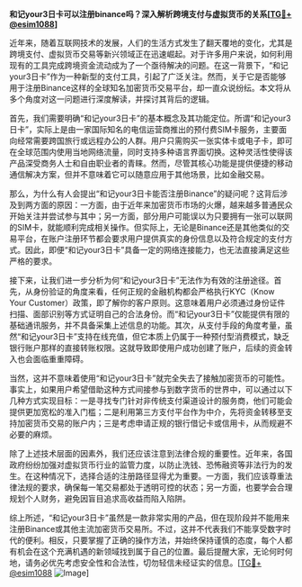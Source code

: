 **和记your3日卡可以注册binance吗？深入解析跨境支付与虚拟货币的关系[[TG💪+ @esim1088](https://t.me/s/esim1088)]**

近年来，随着互联网技术的发展，人们的生活方式发生了翻天覆地的变化，尤其是跨境支付、虚拟货币交易等新兴领域正在迅速崛起。对于许多用户来说，如何利用现有的工具完成跨境资金流动成为了一个亟待解决的问题。在这一背景下，“和记your3日卡”作为一种新型的支付工具，引起了广泛关注。然而，关于它是否能够用于注册Binance这样的全球知名加密货币交易平台，却一直众说纷纭。本文将从多个角度对这一问题进行深度解读，并探讨其背后的逻辑。

首先，我们需要明确“和记your3日卡”的基本概念及其功能定位。所谓“和记your3日卡”，实际上是由一家国际知名的电信运营商推出的预付费SIM卡服务，主要面向经常需要跨国旅行或远程办公的人群。用户只需购买一张实体卡或电子卡，即可在全球范围内使用当地网络流量，同时支持多种语言界面切换。这种灵活性使得该产品深受商务人士和自由职业者的青睐。然而，尽管其核心功能是提供便捷的移动通信解决方案，但并不意味着它可以随意应用于其他场景，比如金融交易。

那么，为什么有人会提出“和记your3日卡能否注册Binance”的疑问呢？这背后涉及到两方面的原因：一方面，由于近年来加密货币市场的火爆，越来越多普通民众开始关注并尝试参与其中；另一方面，部分用户可能误以为只要拥有一张可以联网的SIM卡，就能顺利完成相关操作。但实际上，无论是Binance还是其他类似的交易平台，在账户注册环节都会要求用户提供真实的身份信息以及符合规定的支付方式。因此，即便“和记your3日卡”具备一定的网络连接能力，也无法直接满足这些严格的要求。

接下来，让我们进一步分析为何“和记your3日卡”无法作为有效的注册途径。首先，从身份验证的角度来看，任何正规的金融机构都会严格执行KYC（Know Your Customer）政策，即了解你的客户原则。这意味着用户必须通过身份证件扫描、面部识别等方式证明自己的合法身份。而“和记your3日卡”仅能提供有限的基础通讯服务，并不具备采集上述信息的功能。其次，从支付手段的角度考量，虽然“和记your3日卡”支持在线充值，但它本质上仍属于一种预付型消费模式，缺乏银行账户那样的直接转账权限。这就导致即使用户成功创建了账户，后续的资金转入也会面临重重障碍。

当然，这并不意味着使用“和记your3日卡”就完全失去了接触加密货币的可能性。事实上，如果用户希望借助这种方式间接参与到数字货币的世界中，可以通过以下几种方式实现目标：一是寻找专门针对非传统支付渠道设计的服务商，他们可能会提供更加宽松的准入门槛；二是利用第三方支付平台作为中介，先将资金转移至支持加密货币交易的账户内；三是考虑申请正规的银行借记卡或信用卡，从而规避不必要的麻烦。

除了上述技术层面的因素外，我们还应该注意到法律合规的重要性。近年来，各国政府纷纷加强对虚拟货币行业的监管力度，以防止洗钱、恐怖融资等非法行为的发生。在这种情况下，选择合适的注册路径显得尤为重要。一方面，我们应该尊重法律法规的要求，确保每一笔交易都处于透明可控的状态；另一方面，也要学会合理规划个人财务，避免因盲目追求高收益而陷入陷阱。

综上所述，“和记your3日卡”虽然是一款非常实用的产品，但在现阶段并不能用来注册Binance或其他主流加密货币交易所。不过，这并不代表我们不能享受数字时代的便利。相反，只要掌握了正确的操作方法，并始终保持谨慎的态度，每个人都有机会在这个充满机遇的新领域找到属于自己的位置。最后提醒大家，无论何时何地，请务必优先考虑安全性和合法性，切勿轻信未经证实的信息。[[TG💪+ @esim1088](https://t.me/s/esim1088) ![Image](https://i.postimg.cc/4NQfJmqS/Snipaste-2025-05-13-00-14-12.png)]